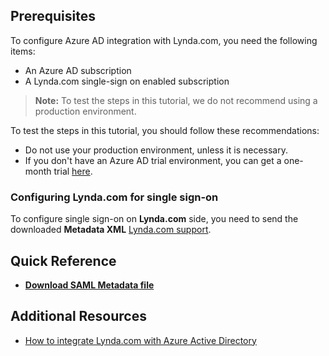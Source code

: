 ## Prerequisites

To configure Azure AD integration with Lynda.com, you need the following items:

- An Azure AD subscription
- A Lynda.com single-sign on enabled subscription

> **Note:**
> To test the steps in this tutorial, we do not recommend using a production environment.

To test the steps in this tutorial, you should follow these recommendations:

- Do not use your production environment, unless it is necessary.
- If you don't have an Azure AD trial environment, you can get a one-month trial [here](https://azure.microsoft.com/pricing/free-trial/).

### Configuring Lynda.com for single sign-on

To configure single sign-on on **Lynda.com** side, you need to send the downloaded **Metadata XML** [Lynda.com support](https://www.linkedin.com/help/lynda/ask).

## Quick Reference

* **[Download SAML Metadata file](%metadata:metadataDownloadUrl%)**

## Additional Resources

* [How to integrate Lynda.com with Azure Active Directory](https://docs.microsoft.com/azure/active-directory/active-directory-saas-lynda-tutorial)